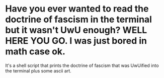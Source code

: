# Have you ever wanted to read the doctrine of fascism in the terminal but it wasn't UwU enough? WELL HERE YOU GO. I was just bored in math case ok. 
It's a shell script that prints the doctrine of fascism that was UwUified into the terminal plus some ascii art.
